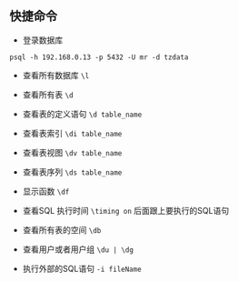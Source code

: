 ## 快捷命令

- 登录数据库

`psql -h 192.168.0.13 -p 5432 -U mr -d tzdata`

- 查看所有数据库 `\l`

- 查看所有表 `\d`

- 查看表的定义语句 `\d table_name`

- 查看表索引 `\di table_name`

- 查看表视图 `\dv table_name`

- 查看表序列 `\ds table_name`

- 显示函数 `\df`

- 查看SQL 执行时间 `\timing on` 后面跟上要执行的SQL语句

- 查看所有表的空间 `\db`

- 查看用户或者用户组 `\du | \dg`

- 执行外部的SQL语句 `-i fileName`
